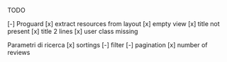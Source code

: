 TODO

[-] Proguard
[x] extract resources from layout
[x] empty view
[x] title not present
[x] title 2 lines
[x] user class missing


Parametri di ricerca
[x] sortings
[-] filter
[-] pagination
[x] number of reviews
